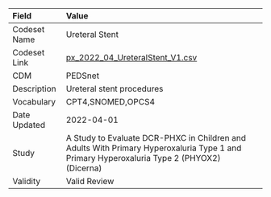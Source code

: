 |Field        |Value                                                                                                                                     |
|:------------|:-----------------------------------------------------------------------------------------------------------------------------------------|
|Codeset Name |Ureteral Stent                                                                                                                            |
|Codeset Link |[px_2022_04_UreteralStent_V1.csv](https://github.com/PEDSnet/Variable-Dictionary/blob/main/procedures/px_2022_04_UreteralStent_V1.csv)    |
|CDM          |PEDSnet                                                                                                                                   |
|Description  |Ureteral stent procedures                                                                                                                 |
|Vocabulary   |CPT4,SNOMED,OPCS4                                                                                                                         |
|Date Updated |2022-04-01                                                                                                                                |
|Study        |A Study to Evaluate DCR-PHXC in Children and Adults With Primary Hyperoxaluria Type 1 and Primary Hyperoxaluria Type 2 (PHYOX2) (Dicerna) |
|Validity     |Valid Review                                                                                                                              |
